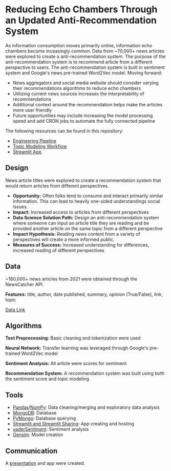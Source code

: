 # Reducing Echo Chambers Through an Updated Anti-Recommendation System

As information consumption moves primarily online, information echo chambers become inceasingly common. Data from ~70,000+ news articles were explored to create a anti-recommendation system. The purpose of the anti-recommendation system is to recommend article from a different perspective to users. The anti-recommendation system is built in sentiment system and Google's news pre-trained Word2Vec model. Moving forward:
* News aggregators and social media website should consider varying their recommendations algorithms to reduce echo chambers
* Utilizing current news sources increases the interpretability of recommendations
* Additional context around the recommendation helps make the articles more user friendly
* Future opportunities may include increasing the model processing speed and add CRON jobs to automate the fully connected pipeline

The following resources can be found in this repository:
* [Engineering Pipeline](https://github.com/angarney/Data_Engineering_Project/tree/main/Project_Development/Pipeline)
* [Topic Modeling Workflow](https://github.com/angarney/Data_Engineering_Project/blob/main/Project_Development/Modeling/topic_modeling_workflow.ipynb)
* [Streamlit App](https://github.com/angarney/Data_Engineering_Project/blob/main/Project_Development/streamlit_app.py)

## Design
News article titles were explored to create a recommendation system that would return articles from different perspectives. 
* **Opportunity:** Often folks tend to consume and interact primarily similar information. This can lead to heavily one-sided understandings social issues. 
* **Impact:** Increased access to articles from different perspectives
* **Data Science Solution Path:** Design an anti-recommendation system where someone can input an article title they are reading and be provided another article on the same topic from a different perspective
* **Impact Hypothesis:** Reading news content from a variety of perspectives will create a more informed public. 
* **Measures of Success:** Increased understanding for differences, increased reading of different perspectives


## Data

~160,000+ news articles from 2021 were obtained through the NewsCatcher API.  

**Features:** title, author, date published, summary, opinion (True/False), link, topic

[Data Link](https://newscatcherapi.com/)

## Algorithms
**Text Preprocessing:** Basic cleaning and tokenization were used 

**Neural Network:** Transfer learning was leveraged through Google's pre-trained Word2Vec model

**Sentiment Analysis:** All article were scores for sentiment

**Recommendation System:** A recommendation system was built using both the sentiment score and topic modeling

## Tools
* [Pandas](https://pandas.pydata.org/)/[NumPy](https://numpy.org/): Data cleaning/merging and exploratory data analysis
* [MongoDB](https://www.mongodb.com/): Database
* [PyMongo](https://pymongo.readthedocs.io/en/stable/): Database querying
* [Streamlit and Streamlit Sharing](https://streamlit.io/): App creating and hosting
* [vaderSentiment](https://pypi.org/project/vaderSentiment/): Sentiment analysis
* [Gensim](https://radimrehurek.com/gensim/): Model creation

## Communication
A [presentation](https://github.com/angarney/Data_Engineering_Project/blob/main/Presentation/news_072721.pdf) and app were created. 
